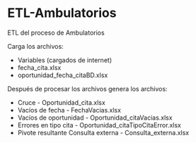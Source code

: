 # ETL-Ambulatorios
ETL del proceso de Ambulatorios

Carga los archivos:
- Variables (cargados de internet)
- fecha_cita.xlsx
- oportunidad_fecha_citaBD.xlsx

Después de procesar los archivos genera los archivos:
- Cruce - Oportunidad_cita.xlsx
- Vacíos de fecha - FechaVacias.xlsx
- Vacíos de oportunidad - Oportunidad_citaVacias.xlsx
- Errores en tipo cita - Oportunidad_citaTipoCitaError.xlsx
- Pivote resultante Consulta externa - Consulta_externa.xlsx